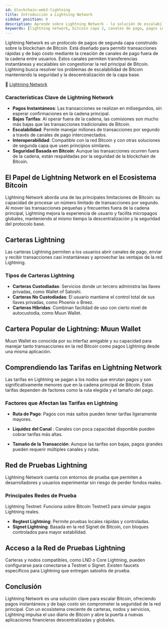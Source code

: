 ```yaml
---
id: blockchain-web3-lightning
title: Introducción a Lightning Network
sidebar_position: 9
description: Aprende sobre Lightning Network - la solución de escalabilidad capa 2 de Bitcoin que permite transacciones instantáneas y de bajo costo mediante canales de pago.
keywords: [lightning network, bitcoin capa 2, canales de pago, pagos instantáneos, escalabilidad bitcoin, transacciones fuera de cadena, micropagos, nodos lightning]
---
```



Lightning Network es un protocolo de pagos de segunda capa construido sobre la blockchain de Bitcoin. Está diseñado para permitir transacciones rápidas y de bajo costo mediante la creación de canales de pago fuera de la cadena entre usuarios. Estos canales permiten transferencias instantáneas y escalables sin congestionar la red principal de Bitcoin. Lightning busca resolver los problemas de escalabilidad de Bitcoin manteniendo la seguridad y la descentralización de la capa base.

🔗 [Lightning Network](https://lightning.network/)

### Características Clave de Lightning Network
* **Pagos Instantáneos**: Las transacciones se realizan en milisegundos, sin esperar confirmaciones en la cadena principal.
* **Bajas Tarifas**: Al operar fuera de la cadena, las comisiones son mucho más bajas que las transacciones tradicionales de Bitcoin.
* **Escalabilidad**: Permite manejar millones de transacciones por segundo a través de canales de pago interconectados.
* **Interoperabilidad**: Compatible con la red Bitcoin y con otras soluciones de segunda capa que usen principios similares.
* **Seguridad Basada en Bitcoin**: Aunque las transacciones ocurren fuera de la cadena, están respaldadas por la seguridad de la blockchain de Bitcoin.

## El Papel de Lightning Network en el Ecosistema Bitcoin
Lightning Network aborda una de las principales limitaciones de Bitcoin: su capacidad de procesar un número limitado de transacciones por segundo. Al mover las transacciones pequeñas y frecuentes fuera de la cadena principal, Lightning mejora la experiencia de usuario y facilita micropagos globales, manteniendo al mismo tiempo la descentralización y la seguridad del protocolo base.

## Carteras Lightning
Las carteras Lightning permiten a los usuarios abrir canales de pago, enviar y recibir transacciones casi instantáneas y aprovechar las ventajas de la red Lightning.

### Tipos de Carteras Lightning
* **Carteras Custodiadas**: Servicios donde un tercero administra las llaves privadas, como Wallet of Satoshi.
* **Carteras No Custodiadas**: El usuario mantiene el control total de sus llaves privadas, como Phoenix o Breez.
* **Carteras Híbridas**: Combinan facilidad de uso con cierto nivel de autocustodia, como Muun Wallet.

## Cartera Popular de Lightning: Muun Wallet
Muun Wallet es conocida por su interfaz amigable y su capacidad para manejar tanto transacciones en la red Bitcoin como pagos Lightning desde una misma aplicación.

## Comprendiendo las Tarifas en Lightning Network
Las tarifas en Lightning se pagan a los nodos que enrutan pagos y son significativamente menores que en la cadena principal de Bitcoin. Estas tarifas dependen de factores como la ruta elegida y el tamaño del pago.

### Factores que Afectan las Tarifas en Lightning
* **Ruta de Pago**: Pagos con más saltos pueden tener tarifas ligeramente mayores.

* **Liquidez del Canal** : Canales con poca capacidad disponible pueden cobrar tarifas más altas.

* **Tamaño de la Transacción**: Aunque las tarifas son bajas, pagos grandes pueden requerir múltiples canales y rutas.

## Red de Pruebas Lightning
Lightning Network cuenta con entornos de prueba que permiten a desarrolladores y usuarios experimentar sin riesgo de perder fondos reales.

### Principales Redes de Prueba
Lightning Testnet: Funciona sobre Bitcoin Testnet3 para simular pagos Lightning reales.

* **Regtest Lightning**: Permite pruebas locales rápidas y controladas.
* **Signet Lightning**: Basada en la red Signet de Bitcoin, con bloques controlados para mayor estabilidad.

## Acceso a la Red de Pruebas Lightning
Carteras y nodos compatibles, como LND o Core Lightning, pueden configurarse para conectarse a Testnet o Signet. Existen faucets específicos para Lightning que entregan satoshis de prueba.

## Conclusión
Lightning Network es una solución clave para escalar Bitcoin, ofreciendo pagos instantáneos y de bajo costo sin comprometer la seguridad de la red principal. Con un ecosistema creciente de carteras, nodos y servicios, Lightning impulsa el uso diario de Bitcoin y abre la puerta a nuevas aplicaciones financieras descentralizadas y globales.

